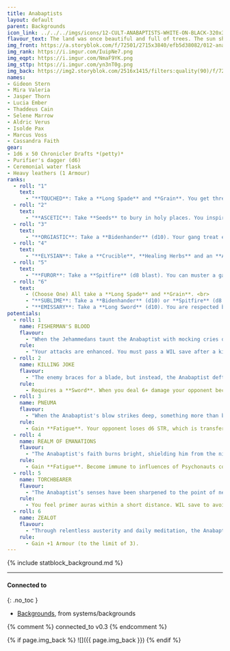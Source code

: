 ```yaml
---
title: Anabaptists
layout: default
parent: Backgrounds
icon_link: ../../../imgs/icons/12-CULT-ANABAPTISTS-WHITE-ON-BLACK-320x320.webp
flavour_text: The land was once beautiful and full of trees. The sun shone down with a friendly face upon fields and happy people. But today, Paradise is rotten. The Spawn of the Demiurge, Psychonauts in all their carnality carry no divine soul. The root of all evil is clear to see and must be hacked to pieces and cut out by the [Anabaptists](https://degenesis.com/world/cults/anabaptists).
img_front: https://a.storyblok.com/f/72501/2715x3840/efb5d38082/012-anabaptist-archetype.jpg
img_rank: https://i.imgur.com/IuipNe7.png
img_eqpt: https://i.imgur.com/NmaF9YK.png
img_sttp: https://i.imgur.com/yn3nT0g.png
img_back: https://img2.storyblok.com/2516x1415/filters:quality(90)/f/72501/2516x1415/6ca1363234/opener-anabaptists.jpg
names:
- Gideon Stern
- Mira Valeria
- Jasper Thorn
- Lucia Ember
- Thaddeus Cain
- Selene Marrow
- Aldric Verus
- Isolde Pax
- Marcus Voss
- Cassandra Faith
gear:
- 1d6 x 50 Chronicler Drafts *(petty)*
- Purifier's dagger (d6)
- Ceremonial water flask
- Heavy leathers (1 Armour)
ranks:
  - roll: "1"
    text:
      - "**TOUCHED**: Take a **Long Spade** and **Grain**. You get three dots tattooed on your forehead and a ring through your nose to chain soul to body. <br>"
  - roll: "2"
    text:
      - "**ASCETIC**: Take **Seeds** to bury in holy places. You inspire providers and farmers. <br>"
  - roll: "3"
    text:
      - "**ORGIASTIC**: Take a **Bidenhander** (d10). Your gang treat each other as family."
  - roll: "4"
    text:
      - "**ELYSIAN**: Take a **Crucible**, **Healing Herbs** and an **Adriatic Stone**. Because of the **Elysian Oils** you used you reduce Sepsis infection in 1 (d6 usage die). You can always get more oil on Anabaptists Enclaves."
  - roll: "5"
    text: 
      - "**FUROR**: Take a **Spitfire** (d8 blast). You can muster a gan of Orgiastics and start a crusade and try to start forming a settlement."
  - roll: "6"
    text:
      - (Choose One) All take a **Long Spade** and **Grain**. <br>
      - "**SUBLIME**: Take a **Bidenhander** (d10) or **Spitfire** (d8 blast). You are considered a manifested emanation, foretold in prophecies and there are no closed doors for you in Cathedral city. <br>"
      - "**EMISSARY**: Take a **Long Sword** (d10). You are respected by all Cults of the Protectorate. <br>"
potentials:
  - roll: 1
    name: FISHERMAN'S BLOOD
    flavour:
      - "When the Jehammedans taunt the Anabaptist with mocking cries of 'Fisherman’s child!' he replies calmly, 'If you hit us, don’t we bleed as well?' They laugh, but he grins and adds, 'But if we bleed, don’t we rip you apart?' Pushed beyond his limits, the Anabaptist unleashes a relentless fury, tearing through his enemies with unstoppable rage."
    rule:
      - "Your attacks are enhanced. You must pass a WIL save after a killing or lose control, attacking anyone in sight."
  - roll: 2
    name: KILLING JOKE
    flavour:
      - "The enemy braces for a blade, but instead, the Anabaptist deftly pivots and strikes with the pommel of his sword, aiming for an unarmored vital spot. This technique, known as the Killing Joke, is a high-risk manoeuvre that can knock an opponent unconscious instantly."
    rule:
      - Requires a **Sword**. When you deal 6+ damage your opponent becomes unconscious, but will wake up if harmed.
  - roll: 3
    name: PNEUMA
    flavour:
      - "When the Anabaptist's blow strikes deep, something more than blood spills out—an essence, a glimpse of the divine Pneuma, escapes from the dying flesh. This momentary touch of the divine strengthens and uplifts him."
    rule:
      - Gain **Fatigue**. Your opponent loses d6 STR, which is transferred to you temporarily (up to 18).
  - roll: 4
    name: REALM OF EMANATIONS
    flavour:
      - "The Anabaptist's faith burns bright, shielding him from the nightly horrors that haunt his mind. By day, the twisted influences of Psychonauts—whether through Dushani whispers, Pheromancer scents, or Psychokinetic illusions—cannot sway him. When defending against these mental assaults, his faith sharpens his resolve, allowing him to channel his strength into a powerful counter, turning his fear into a formidable defence."
    rule:
      - Gain **Fatigue**. Become immune to influences of Psychonauts common in your region.
  - roll: 5
    name: TORCHBEARER
    flavour:
      - "The Anabaptist’s senses have been sharpened to the point of near madness by his closeness to the enemy. He can detect the corruption of Psychonauts, Leperos, and spore fields with uncanny precision, bringing them into stark clarity. In his presence, the hidden horrors of the world cannot remain concealed."
    rule:
      - You feel primer auras within a short distance. WIL save to avoid detection by Psychonaults.
  - roll: 6
    name: ZEALOT
    flavour:
      - "Through relentless austerity and daily meditation, the Anabaptist purifies himself, transcending physical pain and unleashing the power of his spirit. On the battlefield, his body becomes a shield, with pain serving only as a distant reminder of harm rather than a hindrance. His resilience allows him to endure, reducing the impact of trauma."
    rule:
      - Gain +1 Armour (to the limit of 3).
---
```


{% include statblock_background.md %}

---
#### Connected to
{: .no_toc }

<!-- QueryToSerialize: LIST without ID "["+ title + "](https://terra-campaigns.github.io/" + regexreplace(file.path, ".md", "") + ")" + ", from " + regexreplace(file.folder, "^[^\/]*\/", "") FROM ([[]]) OR outgoing([[]]) WHERE (file.path != this.file.path AND title != null) SORT file.folder DESC -->
<!-- SerializedQuery: LIST without ID "["+ title + "](https://terra-campaigns.github.io/" + regexreplace(file.path, ".md", "") + ")" + ", from " + regexreplace(file.folder, "^[^\/]*\/", "") FROM ([[]]) OR outgoing([[]]) WHERE (file.path != this.file.path AND title != null) SORT file.folder DESC -->
- [Backgrounds](https://terra-campaigns.github.io/degenesis/systems/backgrounds/index), from systems/backgrounds
<!-- SerializedQuery END -->

{% comment %}
connected_to v0.3
{% endcomment %}

{% if page.img_back %}
![]({{ page.img_back }})
{% endif %}
